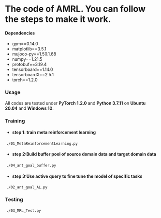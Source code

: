 # The code of AMRL. You can follow the steps to make it work.

#### Dependencies

- gym==0.14.0
- matplotlib==3.5.1
- mujoco-py==1.50.1.68
- numpy==1.21.5
- protobuf==3.19.4
- tensorboard==1.14.0
- tensorboardX==2.5.1
- torch==1.2.0

### Usage

All codes are tested under **PyTorch 1.2.0** and **Python 3.7.11** on **Ubuntu 20.04** and **Windows 10**.

### Training

- #### step 1: train meta reinforcement learning

​	`./01_MetaReinforcementLearning.py`

- #### step 2:Build buffer pool of source domain data and target domain data

​	`./04_ant_goal_buffer.py`

- #### step 3:Use active query to fine tune the model of specific tasks

​	`./02_ant_goal_AL.py`

### Testing

​	`./03_MRL_Test.py`
